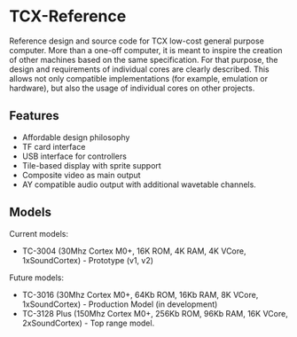 # TCX-Reference
Reference design and source code for TCX low-cost general purpose computer. More than a one-off computer, it is meant to inspire the creation of other machines based on the same specification. For that purpose, the design and requirements of individual cores are clearly described. This allows not only compatible implementations (for example, emulation or hardware), but also the usage of individual cores on other projects.

## Features

- Affordable design philosophy
- TF card interface
- USB interface for controllers
- Tile-based display with sprite support
- Composite video as main output
- AY compatible audio output with additional wavetable channels.

## Models

Current models:
* TC-3004 (30Mhz Cortex M0+, 16K ROM, 4K RAM, 4K VCore, 1xSoundCortex) - Prototype (v1, v2)

Future models:
* TC-3016 (30Mhz Cortex M0+, 64Kb ROM, 16Kb RAM, 8K VCore, 1xSoundCortex) - Production Model (in development)
* TC-3128 Plus (150Mhz Cortex M0+, 256Kb ROM, 96Kb RAM, 16K VCore, 2xSoundCortex) - Top range model.
